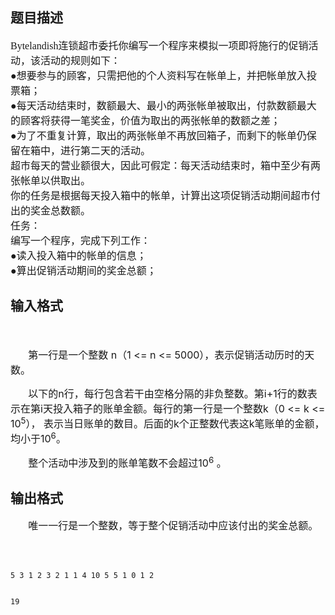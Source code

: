 ## 题目描述

<p><span style="font-size: medium"><font face="Times New Roman">Bytelandish连锁超市委托你编写一个程序来模拟一项即将施行的促销活动，该活动的规则如下： <br> ●想要参与的顾客，只需把他的个人资料写在帐单上，并把帐单放入投票箱； <br> ●每天活动结束时，数额最大、最小的两张帐单被取出，付款数额最大的顾客将获得一笔奖金，价值为取出的两张帐单的数额之差； <br> ●为了不重复计算，取出的两张帐单不再放回箱子，而剩下的帐单仍保留在箱中，进行第二天的活动。 <br> 超市每天的营业额很大，因此可假定：每天活动结束时，箱中至少有两张帐单以供取出。 <br> 你的任务是根据每天投入箱中的帐单，计算出这项促销活动期间超市付出的奖金总数额。 <br> 任务： <br> 编写一个程序，完成下列工作： <br> ●读入投入箱中的帐单的信息； <br> ●算出促销活动期间的奖金总额； <br> </font></span></p>

## 输入格式

<div>
 <span style="font-size: medium"> </span>
</div>
<div>
 <div style="text-indent: 21.25pt">
  <div>
   <span style="font-size: medium">第一行是一个整数 n（1 <= n <= 5000），表示促销活动历时的天数。</span>
  </div>
 </div>
 <div style="text-indent: 21.25pt">
  <span style="font-size: medium">以下的n行，每行包含若干由空格分隔的非负整数。第i+1行的数表示在第i天投入箱子的账单金额。每行的第一行是一个整数k（0 <= k <= 10<sup>5</sup>）， 表示当日账单的数目。后面的k个正整数代表这k笔账单的金额，均小于10<sup>6</sup>。</span>
 </div>
 <div style="text-indent: 21.25pt">
  <span style="font-size: medium">整个活动中涉及到的账单笔数不会超过10<sup>6</sup> 。</span>
 </div>
</div>

## 输出格式

<div style="text-indent: 21.25pt">
 <span style="font-size: medium">唯一一行是一个整数，等于整个促销活动中应该付出的奖金总额。</span>
</div>
<div>
 <span style="font-size: medium"> </span>
</div>

```input1
5 3 1 2 3 2 1 1 4 10 5 5 1 0 1 2
```
```output1
19
```
